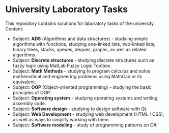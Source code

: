 # University Laboratory Tasks

This repository contains solutions for laboratory tasks of the university. Content:

- Subject: **ADS** (Algorithms and data structures) - studying simple algorithms with functions, studying one-linked lists, two-linked lists, binary trees, stacks, queues, deques, graphs, as well as related algorithms.
- Subject: **Discrete structures** - studying discrete structures such as fuzzy logic using MatLab Fuzzy Logic Toolbox.
- Subject: **Math Methods** - studying to program calculus and solve mathematical and engineering problems using MathCad or its equivalent.
- Subject: **OOP** (Object-oriented programming) - studying the basic principles of OOP.
- Subject: **Operating system** - studying operating systems and writing assembly code.
- Subject: **Software design** - studying to design software with Qt.
- Subject: **Web Development** - studying web development (HTML / CSS), as well as ways to simplify working with them.
- Subject: **Software modeling** - study of programming patterns on C#.
